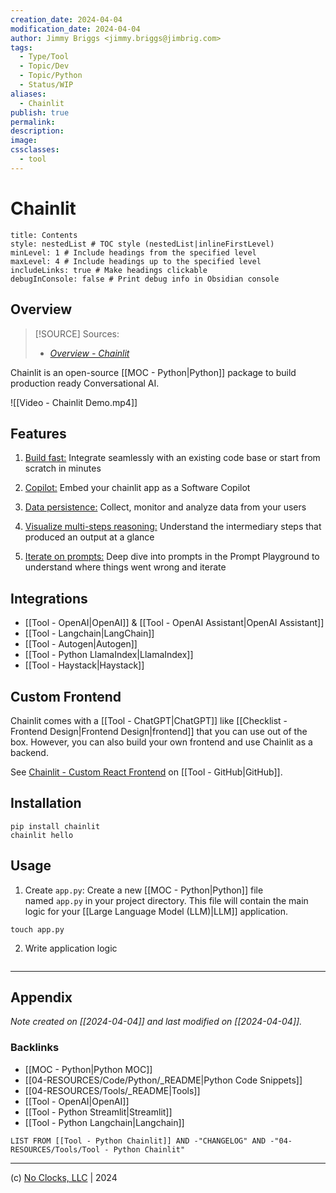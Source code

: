 ```yaml
---
creation_date: 2024-04-04
modification_date: 2024-04-04
author: Jimmy Briggs <jimmy.briggs@jimbrig.com>
tags:
  - Type/Tool
  - Topic/Dev
  - Topic/Python
  - Status/WIP
aliases:
  - Chainlit
publish: true
permalink:
description:
image:
cssclasses:
  - tool
---
```


# Chainlit

```table-of-contents
title: Contents 
style: nestedList # TOC style (nestedList|inlineFirstLevel)
minLevel: 1 # Include headings from the specified level
maxLevel: 4 # Include headings up to the specified level
includeLinks: true # Make headings clickable
debugInConsole: false # Print debug info in Obsidian console
```

## Overview

> [!SOURCE] Sources:
> - *[Overview - Chainlit](https://docs.chainlit.io/get-started/overview)*

Chainlit is an open-source [[MOC - Python|Python]] package to build production ready Conversational AI.

![[Video - Chainlit Demo.mp4]]

## Features

1. [Build fast:](https://docs.chainlit.io/examples/openai-sql) Integrate seamlessly with an existing code base or start from scratch in minutes
    
2. [Copilot:](https://docs.chainlit.io/deployment/copilot) Embed your chainlit app as a Software Copilot
    
3. [Data persistence:](https://docs.chainlit.io/data-persistence/overview) Collect, monitor and analyze data from your users
    
4. [Visualize multi-steps reasoning:](https://docs.chainlit.io/concepts/step) Understand the intermediary steps that produced an output at a glance
    
5. [Iterate on prompts:](https://docs.chainlit.io/advanced-features/prompt-playground) Deep dive into prompts in the Prompt Playground to understand where things went wrong and iterate

## Integrations

- [[Tool - OpenAI|OpenAI]] & [[Tool - OpenAI Assistant|OpenAI Assistant]]
- [[Tool - Langchain|LangChain]]
- [[Tool - Autogen|Autogen]]
- [[Tool - Python LlamaIndex|LlamaIndex]]
- [[Tool - Haystack|Haystack]]

## Custom Frontend

Chainlit comes with a [[Tool - ChatGPT|ChatGPT]] like [[Checklist - Frontend Design|Frontend Design|frontend]] that you can use out of the box. However, you can also build your own frontend and use Chainlit as a backend.

See [Chainlit - Custom React Frontend](https://github.com/Chainlit/cookbook/tree/main/custom-frontend) on [[Tool - GitHub|GitHub]].

## Installation

```shell
pip install chainlit
chainlit hello
```

## Usage

1. Create `app.py`: Create a new [[MOC - Python|Python]] file named `app.py` in your project directory. This file will contain the main logic for your [[Large Language Model (LLM)|LLM]] application.

```shell
touch app.py
```

2. Write application logic

```python

```

***

## Appendix

*Note created on [[2024-04-04]] and last modified on [[2024-04-04]].*

### Backlinks

- [[MOC - Python|Python MOC]]
- [[04-RESOURCES/Code/Python/_README|Python Code Snippets]]
- [[04-RESOURCES/Tools/_README|Tools]]
- [[Tool - OpenAI|OpenAI]]
- [[Tool - Python Streamlit|Streamlit]]
- [[Tool - Python Langchain|Langchain]]

```dataview
LIST FROM [[Tool - Python Chainlit]] AND -"CHANGELOG" AND -"04-RESOURCES/Tools/Tool - Python Chainlit"
```

***

(c) [No Clocks, LLC](https://github.com/noclocks) | 2024